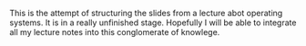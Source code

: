 This is the attempt of structuring the slides from a lecture abot operating systems. It is in a really unfinished stage. Hopefully I will be able to integrate all my lecture notes into this conglomerate of knowlege.
